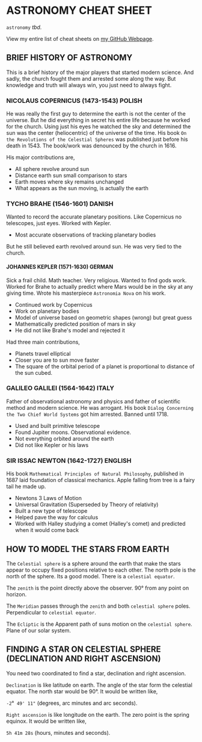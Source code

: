 # ASTRONOMY CHEAT SHEET

`astronomy` _tbd._

View my entire list of cheat sheets on
[my GitHub Webpage](https://jeffdecola.github.io/my-cheat-sheets/).

## BRIEF HISTORY OF ASTRONOMY

This is a brief history of the major players that started
modern science.  And sadly, the church fought them
and arrested some along the way.  But
knowledge and truth will always win, you just need to always fight.

### NICOLAUS COPERNICUS (1473-1543) POLISH

He was really the first guy to determine the earth is not the
center of the universe.  But he did everything in secret
his entire life because he worked for the church.
Using just his eyes he watched the sky and determined
the sun was the center (heliocentric) of the universe of the time.
His book `On the Revolutions of the Celestial Spheres` was published
just before his death in 1543.  The book/work was denounced
by the church in 1616.

His major contributions are,

* All sphere revolve around sun
* Distance earth sun small comparison to stars
* Earth moves where sky remains unchanged
* What appears as the sun moving, is actually the earth

### TYCHO BRAHE (1546-1601) DANISH

Wanted to record the accurate planetary positions.
Like Copernicus no telescopes, just eyes. Worked with Kepler.

* Most accurate observations of tracking planetary bodies

But he still believed earth revolved around sun.  He was very
tied to the church.

#### JOHANNES KEPLER (1571-1630) GERMAN

Sick a frail child. Math teacher. Very religious.
Wanted to find gods work. Worked for Brahe to
actually predict where Mars would be in the sky at
any giving time.  Wrote his masterpiece `Astronomia Nova`
on his work.

* Continued work by Copernicus
* Work on planetary bodies
* Model of universe based on geometric shapes
 (wrong) but great guess
* Mathematically predicted position of mars in sky
* He did not like Brahe's model and rejected it

Had three main contributions,

* Planets travel elliptical
* Closer you are to sun move faster
* The square of the orbital period of a planet
  is proportional to distance of the sun cubed.

### GALILEO GALILEI (1564-1642)  ITALY

Father of observational astronomy and physics
and father of scientific method and modern science.
He was arrogant. His book
`Dialog Concerning the Two Chief World Systems` got him arrested.
Banned until 1718.

* Used and built primitive telescope
* Found Jupiter moons. Observational evidence.
* Not everything orbited around the earth
* Did not like Kepler or his laws

### SIR ISSAC NEWTON (1642-1727) ENGLISH

His book `Mathematical Principles of Natural Philosophy`,
published in 1687 laid foundation of classical mechanics.
Apple falling from tree is a fairy tail he made up.

* Newtons 3 Laws of Motion
* Universal Gravitation (Superseded by Theory of relativity)
* Built a new type of telescope
* Helped pave the way for calculus
* Worked with Halley studying a comet (Halley's comet) and
  predicted when it would come back

## HOW TO MODEL THE STARS FROM EARTH

The `Celestial sphere` is a sphere around the earth that make the
stars appear to occupy fixed positions relative to each other.
The north pole is the north of the sphere. Its a good model.
There is a `celestial equator`.

The `zenith` is the point directly above the observer.
90&deg; from any point on horizon.

The `Meridian` passes through the `zenith` and both
`celestial sphere` poles. Perpendicular to `celestial equator`.

The `Ecliptic` is the Apparent path of suns motion on the `celestial sphere`.
Plane of our solar system.

## FINDING A STAR ON CELESTIAL SPHERE (DECLINATION AND RIGHT ASCENSION)

You need two coordinated to find a star, declination
and right ascension.

`Declination` is like latitude on earth.
The angle of the star form the celestial equator.
The north star would be 90&deg;.  It would be written like,

`-2`&deg;` 49' 11"` (degrees, arc minutes and arc seconds).

`Right ascension` is like longitude on the earth. The zero
point is the spring equinox. It would be written like,

`5h 41m 28s` (hours, minutes and seconds).
